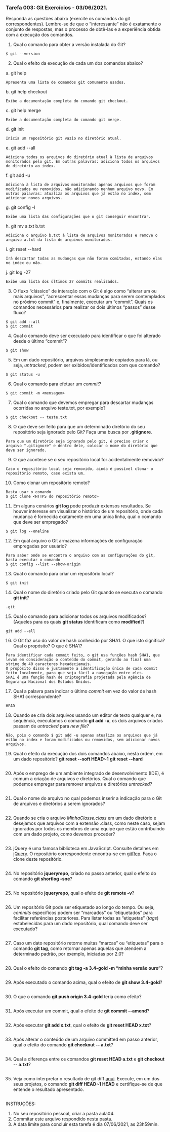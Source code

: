 ### Tarefa 003: Git Exercícios - 03/06/2021.

Responda as questões abaixo (exercite os comandos do git correspondentes). Lembre-se de que o “interessante” não é exatamente o conjunto de respostas, mas o processo de obtê-las e a experiência obtida com a execução dos comandos.


1. Qual o comando para obter a versão instalada do Git?

```
$ git --version
```

2. Qual o efeito da execução de cada um dos comandos abaixo?

  a. git help
  
```
Apresenta uma lista de comandos git comumente usados.
```

  b. git help checkout

```
Exibe a documentação completa do comando git checkout.
```

  c. git help merge

```
Exibe a documentação completa do comando git merge.
```

  d. git init

```
Inicia um repositório git vazio no diretório atual.
```

  e. git add --all

```
Adiciona todos os arquivos do diretório atual à lista de arquivos monitorados pelo git. Em outras palavras: adiciona todos os arquivos do diretório ao index.
```

  f. git add -u
  
```
Adiciona à lista de arquivos monitorados apenas arquivos que foram modificados ou removidos, não adicionando nenhum arquivo novo. Em outras palavras: atualiza os arquivos que já estão no index, sem adicionar novos arquivos.
```
  
  g. git config -l

```
Exibe uma lista das configurações que o git conseguir encontrar.
```

  h. git mv a.txt b.txt

```
Adiciona o arquivo b.txt à lista de arquivos monitorados e remove o arquivo a.txt da lista de arquivos monitorados.
```

  i. git reset --hard

```
Irá descartar todas as mudanças que não foram comitadas, estando elas no index ou não.
```

  j. git log -27

```
Exibe uma lista dos últimos 27 commits realizados.
```
  
3. O fluxo “clássico” de interação com o Git é algo como “alterar um ou mais arquivos”, “acrescentar essas mudanças para serem contemplados no próximo commit” e, finalmente, executar um “commit”. Quais os comandos necessários para realizar os dois últimos “passos” desse fluxo?

```
$ git add --all
$ git commit
```
  
4. Qual o comando deve ser executado para identificar o que foi alterado desde o último “commit”?

```
$ git show
```

5. Em um dado repositório, arquivos simplesmente copiados para lá, ou seja, _untracked_, podem ser exibidos/identificados com que comando?

```
$ git status -u
```

6. Qual o comando para efetuar um _commit_?

```
$ git commit -m <mensagem>
```

7. Qual o comando que devemos empregar para descartar mudanças ocorridas no arquivo teste.txt, por exemplo?

```
$ git checkout -- teste.txt
```

8. O que deve ser feito para que um determinado diretório do seu repositório seja ignorado pelo Git? Faça uma busca por **.gitignore**.

```
Para que um diretório seja ignorado pelo git, é preciso criar o arquivo ".gitignore" e dentro dele, colocar o nome do diretório que deve ser ignorado.
```

9. O que acontece se o seu repositório local for acidentalmente removido?

```
Caso o repositório local seja removido, ainda é possível clonar o repositório remoto, caso exista um.
```

10. Como clonar um repositório remoto?

```
Basta usar o comando
$ git clone <HTTPS do repositório remoto>
```

11. Em alguns cenários **git log** pode produzir extensos resultados. Se houver interesse em visualizar o histórico de um repositório, onde cada mudança é fornecida exatamente em uma única linha, qual o comando que deve ser empregado?

```
$ git log --oneline
```

12. Em qual arquivo o Git armazena informações de configuração empregadas por usuário?

```
Para saber onde se encontra o arquivo com as configurações do git, basta executar o comando
$ git config --list --show-origin
```

13. Qual o comando para criar um repositório local?

```
$ git init
```

14. Qual o nome do diretório criado pelo Git quando se executa o comando **git init**?

```
.git
```

15. Qual o comando para adicionar todos os arquivos modificados? (Aqueles para os quais **git status** identificam como **modified**?)

```
git add --all
```

16. O Git faz uso do valor de hash conhecido por SHA1. O que isto significa? Qual o propósito? O que é SHA1?

```
Para identificar cada commit feito, o git usa funções hash SHA1, que levam em consideração o conteúdo do commit, gerando ao final uma string de 40 caracteres hexadeciamais.
O propósito disso é justamente a identificação única de cada commit feito localmente, para que seja fácil a navegação entre eles.
SHA1 é uma função hash de criptografia projetada pela Agência de Segurança Nacional dos Estados Unidos.
```

17. Qual a palavra para indicar o último _commit_ em vez do valor de hash SHA1 correspondente?

```
HEAD
```

18. Quando se cria dois arquivos usando um editor de texto qualquer e, na sequência, executamos o comando **git add -u**, os dois arquivos criados passam de _untracked_ para _new file_?

```
Não, pois o comando $ git add -u apenas atualiza os arquivos que já estão no index e foram modificados ou removidos, sem adicionar novos arquivos.
```

19. Qual o efeito da execução dos dois comandos abaixo, nesta ordem, em um dado repositório?
**git reset --soft HEAD~1**
**git reset --hard**

```

```

20. Após o emprego de um ambiente integrado de desenvolvimento (IDE), é comum a criação de arquivos e diretórios. Qual o comando que podemos empregar para remover arquivos e diretórios _untracked_?

```

```

21. Qual o nome do arquivo no qual podemos inserir a indicação para o Git de arquivos e diretórios a serem ignorados?

```

```

22. Quando se cria o arquivo _MinhaClasse.class_ em um dado diretório e desejamos que arquivos com a extensão .class, como neste caso, sejam ignorados por todos os membros de uma equipe que estão contribuindo com um dado projeto, como devemos proceder?

```

```

23. jQuery é uma famosa biblioteca em JavaScript. Consulte detalhes em [jQuery](http://jquery.com). O repositório correspondente encontra-se em [gitRep](https://github.com/jquery/jquery.git). Faça o clone deste repositório.

```

```

24. No repositório **jqueryrepo**, criado no passo anterior, qual o efeito do comando
**git shortlog -sne**?

```

```

25. No repositório **jqueryrepo**, qual o efeito de **git remote -v**?

```

```

26. Um repositório Git pode ser etiquetado ao longo do tempo. Ou seja, _commits_ específicos podem ser “marcados” ou “etiquetados” para facilitar referências posteriores. Para listar todas as “etiquetas” (_tags_) estabelecidas para um dado repositório, qual comando deve ser executado?

```

```

27. Caso um dato repositório retorne muitas “marcas” ou “etiquetas” para o comando **git tag**, como retornar apenas aquelas que atendem a determinado padrão, por exemplo, iniciadas por 2.0?

```

```

28. Qual o efeito do comando **git tag -a 3.4-gold -m “minha versão ouro”**?

```

```

29. Após executado o comando acima, qual o efeito de **git show 3.4-gold**?

```

```

30. O que o comando **git push origin 3.4-gold** teria como efeito?

```

```

31. Após executar um commit, qual o efeito de **git commit --amend**?

```

```

32. Após executar **git add x.txt**, qual o efeito de **git reset HEAD x.txt**?

```

```

33. Após alterar o conteúdo de um arquivo committed em passo anterior, qual o efeito do comando **git checkout -- a.txt**?

```

```

34. Qual a diferença entre os comandos **git reset HEAD a.txt** e **git checkout -- a.txt**?

```

```

35. Veja como interpretar o resultado de git diff [aqui](https://medium.com/therobinkim/how-to-read-a-git-diff-6c87a9dc47c5). Execute, em um dos seus projetos, o comando **git diff HEAD~1 HEAD** e certifique-se de que entende o resultado apresentado.

```

```

INSTRUÇÕES:

1. No seu repositório pessoal, criar a pasta aula04.
2. Commitar este arquivo respondido nesta pasta.
3. A data limite para concluir esta tarefa é dia 07/06/2021, as 23h59min.











</DIV/>
